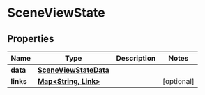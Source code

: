 

# SceneViewState


## Properties

Name | Type | Description | Notes
------------ | ------------- | ------------- | -------------
**data** | [**SceneViewStateData**](SceneViewStateData.md) |  | 
**links** | [**Map&lt;String, Link&gt;**](Link.md) |  |  [optional]



